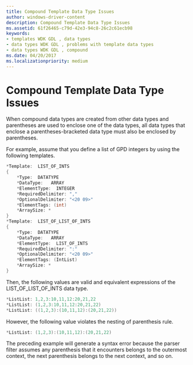 ```yaml
---
title: Compound Template Data Type Issues
author: windows-driver-content
description: Compound Template Data Type Issues
ms.assetid: 61f26465-c79d-42e3-94c8-26c2c61ecb98
keywords:
- templates WDK GDL , data types
- data types WDK GDL , problems with template data types
- data types WDK GDL , compound
ms.date: 04/20/2017
ms.localizationpriority: medium
---
```


# Compound Template Data Type Issues


When compound data types are created from other data types and parentheses are used to enclose one of the data types, all data types that enclose a parentheses-bracketed data type must also be enclosed by parentheses.

For example, assume that you define a list of GPD integers by using the following templates.

```cpp
*Template:  LIST_OF_INTS
{
    *Type:  DATATYPE
    *DataType:   ARRAY
    *ElementType:  INTEGER
    *RequiredDelimiter: ","
    *OptionalDelimiter: "<20 09>"
    *ElementTags: (int)
    *ArraySize: *
}
*Template:  LIST_OF_LIST_OF_INTS
{
    *Type:  DATATYPE
    *DataType:   ARRAY
    *ElementType:  LIST_OF_INTS
    *RequiredDelimiter: ":"
    *OptionalDelimiter: "<20 09>"
    *ElementTags: (IntList)
    *ArraySize: *
}
```

Then, the following values are valid and equivalent expressions of the LIST\_OF\_LIST\_OF\_INTS data type.

```cpp
*ListList: 1,2,3:10,11,12:20,21,22 
*ListList: (1,2,3:10,11,12:20,21,22)
*ListList: ((1,2,3):(10,11,12):(20,21,22))
```

However, the following value violates the nesting of parenthesis rule.

```cpp
*ListList: (1,2,3):(10,11,12):(20,21,22)
```

The preceding example will generate a syntax error because the parser filter assumes any parenthesis that it encounters belongs to the outermost context, the next parenthesis belongs to the next context, and so on.

 

 




